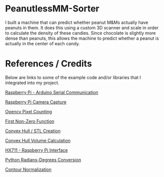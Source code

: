 # PeanutlessMM-Sorter
I built a machine that can predict whether peanut M&Ms actually have peanuts in them. It does this using a custom 3D scanner and scale in order to calculate the density of these candies. Since chocolate is slightly more dense than peanuts, this allows the machine to predict whether a peanut is actually in the center of each candy.



# References / Credits

Below are links to some of the example code and/or libraries that I integrated into my project.

[Raspberry Pi - Arduino Serial Communication](https://roboticsbackend.com/raspberry-pi-arduino-serial-communication/)

[Raspberry Pi Camera Capture](https://www.pyimagesearch.com/2015/03/30/accessing-the-raspberry-pi-camera-with-opencv-and-python/)

[Opencv Pixel Counting](https://stackoverflow.com/questions/45836214/opencv-python-count-pixels)

[First Non-Zero Function](https://stackoverflow.com/questions/47269390/numpy-how-to-find-first-non-zero-value-in-every-column-of-a-numpy-array)

[Convex Hull / STL Creation](https://stackoverflow.com/questions/61480649/triangulate-2d-shape-to-get-stl)

[Convex Hull Volume Calculation](https://docs.scipy.org/doc/scipy/reference/generated/scipy.spatial.ConvexHull.html)

[HX711 - Raspberry Pi Interface](https://github.com/tatobari/hx711py)

[Python Radians-Degrees Conversion](https://stackoverflow.com/questions/9875964/how-can-i-convert-radians-to-degrees-with-python)

[Contour Normalization](https://medium.com/analytics-vidhya/tutorial-how-to-scale-and-rotate-contours-in-opencv-using-python-f48be59c35a2)
